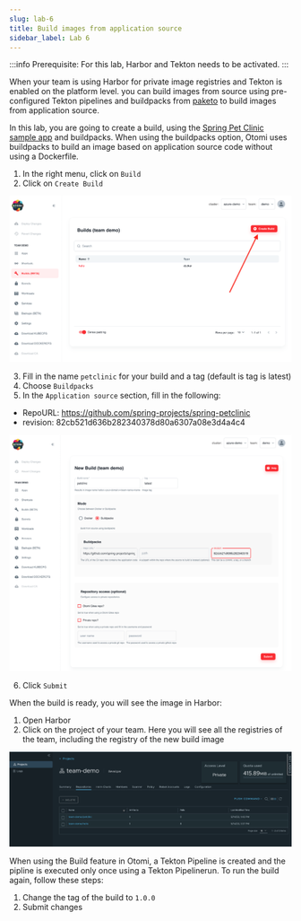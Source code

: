 ```yaml
---
slug: lab-6
title: Build images from application source
sidebar_label: Lab 6
---
```


:::info
Prerequisite: For this lab, Harbor and Tekton needs to be activated.
:::

When your team is using Harbor for private image registries and Tekton is enabled on the platform level. you can build images from source using pre-configured Tekton pipelines and buildpacks from [paketo](https://buildpacks.io/docs/buildpack-author-guide/package-a-buildpack/) to build images from application source.

In this lab, you are going to create a build, using the [Spring Pet Clinic sample app](https://github.com/spring-projects/spring-petclinic) and buildpacks. When using the buildpacks option, Otomi uses buildpacks to build an image based on application source code without using a Dockerfile.

1. In the right menu, click on `Build`
2. Click on `Create Build`

![harbor-projects](../../img/create-build.png)

3. Fill in the name `petclinic` for your build and a tag (default is tag is latest)
4. Choose `Buildpacks`
5. In the `Application source` section, fill in the following:
- RepoURL: https://github.com/spring-projects/spring-petclinic
- revision: 82cb521d636b282340378d80a6307a08e3d4a4c4

![harbor-projects](../../img/build-buildpacks.png)

6. Click `Submit`


When the build is ready, you will see the image in Harbor:

1. Open Harbor
2. Click on the project of your team. Here you will see all the registries of the team, including the registry of the new build image
   

![harbor-projects](../../img/see-build-harbor.png)

When using the Build feature in Otomi, a Tekton Pipeline is created and the pipline is executed only once using a Tekton Pipelinerun. To run the build again, follow these steps:

1. Change the tag of the build to `1.0.0`
2. Submit changes
